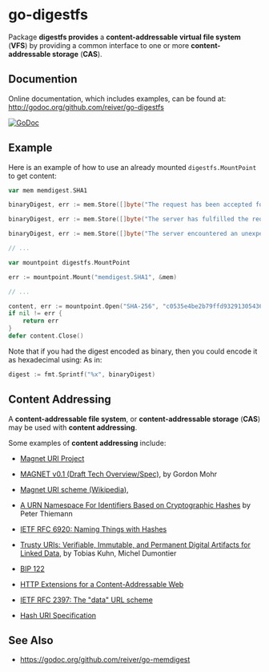 # go-digestfs

Package **digestfs provides** a **content-addressable virtual file system** (**VFS**) 
by providing a common interface to one or more **content-addressable storage** (**CAS**).

## Documention

Online documentation, which includes examples, can be found at: http://godoc.org/github.com/reiver/go-digestfs

[![GoDoc](https://godoc.org/github.com/reiver/go-digestfs?status.svg)](https://godoc.org/github.com/reiver/go-digestfs)

## Example

Here is an example of how to use an already mounted `digestfs.MountPoint` to get content:
```go
var mem memdigest.SHA1

binaryDigest, err := mem.Store([]byte("The request has been accepted for processing, but the processing has not been completed."))

binaryDigest, err := mem.Store([]byte("The server has fulfilled the request but does not need to return an entity-body, and might want to return updated metainformation."))

binaryDigest, err := mem.Store([]byte("The server encountered an unexpected condition which prevented it from fulfilling the request."))

// ...

var mountpoint digestfs.MountPoint

err := mountpoint.Mount("memdigest.SHA1", &mem)

// ...

content, err := mountpoint.Open("SHA-256", "c0535e4be2b79ffd93291305436bf889314e4a3faec05ecffcbb7df31ad9e51a")
if nil != err {
	return err
}
defer content.Close()
```

Note that if you had the digest encoded as binary, then you could encode it as hexadecimal using:
As in:
```go
digest := fmt.Sprintf("%x", binaryDigest)
```

## Content Addressing

A **content-addressable file system**, or **content-addressable storage** (**CAS**) may be used with **content addressing**.

Some examples of **content addressing** include:

* [Magnet URI Project](http://magnet-uri.sourceforge.net/)

* [MAGNET v0.1 (Draft Tech Overview/Spec)](http://magnet-uri.sourceforge.net/magnet-draft-overview.txt),
  by Gordon Mohr

* [Magnet URI scheme (Wikipedia)](https://en.wikipedia.org/wiki/Magnet_URI_scheme),

* [A URN Namespace For Identifiers Based on Cryptographic Hashes](https://tools.ietf.org/html/draft-thiemann-hash-urn-01)
  by Peter Thiemann

* [IETF RFC 6920: Naming Things with Hashes](https://tools.ietf.org/search/rfc6920)

* [Trusty URIs: Verifiable, Immutable, and Permanent Digital Artifacts for Linked Data](https://arxiv.org/abs/1401.5775),
  by Tobias Kuhn, Michel Dumontier

* [BIP 122](https://github.com/bitcoin/bips/blob/master/bip-0122.mediawiki)

* [HTTP Extensions for a Content-Addressable Web](http://lists.w3.org/Archives/Public/www-talk/2001NovDec/0090.html)

* [IETF RFC 2397: The "data" URL scheme](https://tools.ietf.org/html/rfc2397)

* [Hash URI Specification](https://github.com/hash-uri/hash-uri)

## See Also

* https://godoc.org/github.com/reiver/go-memdigest
